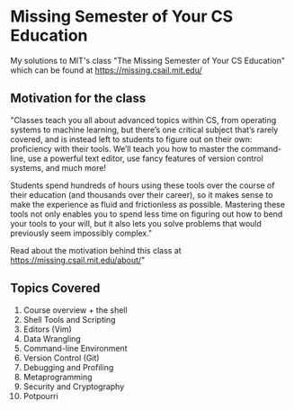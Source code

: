 # Missing Semester of Your CS Education
My solutions to MIT's class "The Missing Semester of Your CS Education" which can be found at https://missing.csail.mit.edu/

## Motivation for the class
"Classes teach you all about advanced topics within CS, from operating systems to machine learning, but there’s one critical subject that’s rarely covered, and is instead left to students to figure out on their own: proficiency with their tools. We’ll teach you how to master the command-line, use a powerful text editor, use fancy features of version control systems, and much more!

Students spend hundreds of hours using these tools over the course of their education (and thousands over their career), so it makes sense to make the experience as fluid and frictionless as possible. Mastering these tools not only enables you to spend less time on figuring out how to bend your tools to your will, but it also lets you solve problems that would previously seem impossibly complex."

Read about the motivation behind this class at https://missing.csail.mit.edu/about/"

## Topics Covered
1. Course overview + the shell
2. Shell Tools and Scripting
3. Editors (Vim)
4. Data Wrangling
5. Command-line Environment
6. Version Control (Git)
7. Debugging and Profiling
8. Metaprogramming
9. Security and Cryptography
10. Potpourri
